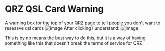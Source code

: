 # QRZ QSL Card Warning
A warning box for the top of your QRZ page to tell people you don't want to reseasve qsl cards
![image](https://user-images.githubusercontent.com/29355368/186473531-b03ce28d-5007-44da-956d-12edb7398801.png)
After clicking I understand:
![image](https://user-images.githubusercontent.com/29355368/186473576-f696e53d-2ccf-4c5e-aa66-c57ee9c555b6.png)

This is by no means the best way to do this, but it is a way of having something like this that doesn't break the terms of service for QRZ
